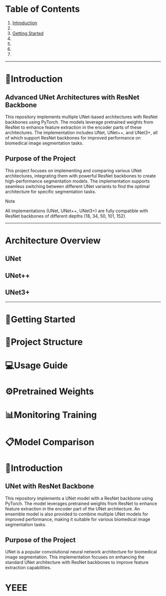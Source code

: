 # Table of Contents
1. [Introduction](#Introduction)
2. 
3. [Getting Started](#Getting-Started)
4. 
5. 
6. 
7. 


*****


# 📑Introduction

## Advanced UNet Architectures with ResNet Backbone
This repository implements multiple UNet-based architectures with ResNet backbones using PyTorch. The models leverage pretrained weights from ResNet to enhance feature extraction in the encoder parts of these architectures. The implementation includes UNet, UNet++, and UNet3+, all of which support ResNet backbones for improved performance on biomedical image segmentation tasks.

## Purpose of the Project
This project focuses on implementing and comparing various UNet architectures, integrating them with powerful ResNet backbones to create high-performance segmentation models. The implementation supports seamless switching between different UNet variants to find the optimal architecture for specific segmentation tasks.

 > [!Note]
 > All implementations (UNet, UNet++, UNet3+) are fully compatible with ResNet backbones of different depths (18, 34, 50, 101, 152).


*****


# Architecture Overview

## UNet

## UNet++

## UNet3+


*****


# 🔨Getting Started

# 📁Project Structure

# 💻Usage Guide

# ⚙️Pretrained Weights

# 📊Monitoring Training

# 📋Model Comparison






# 📑Introduction

## UNet with ResNet Backbone
This repository implements a UNet model with a ResNet backbone using PyTorch. The model leverages pretrained weights from ResNet to enhance feature extraction in the encoder part of the UNet architecture. An ensemble model is also provided to combine multiple UNet models for improved performance, making it suitable for various biomedical image segmentation tasks.

## Purpose of the Project
UNet is a popular convolutional neural network architecture for biomedical image segmentation. This implementation focuses on enhancing the standard UNet architecture with ResNet backbones to improve feature extraction capabilities.










# YEEE







